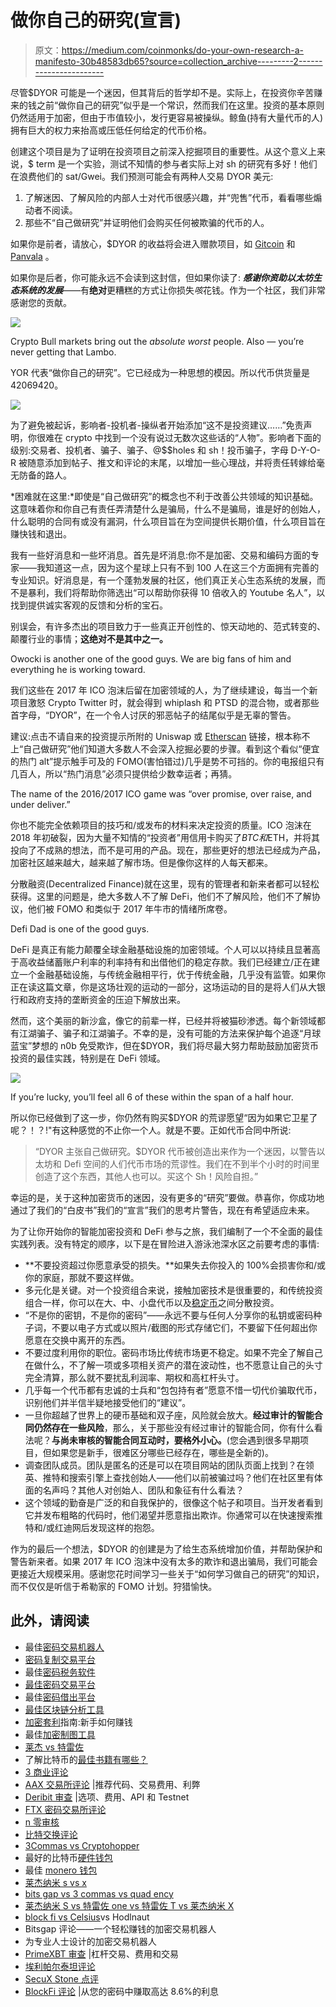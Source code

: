 # 做你自己的研究(宣言)

> 原文：<https://medium.com/coinmonks/do-your-own-research-a-manifesto-30b48583db65?source=collection_archive---------2----------------------->

尽管$DYOR 可能是一个迷因，但其背后的哲学却不是。实际上，在投资你辛苦赚来的钱之前“做你自己的研究”似乎是一个常识，然而我们在这里。投资的基本原则仍然适用于加密，但由于市值较小，发行更容易被操纵。鲸鱼(持有大量代币的人)拥有巨大的权力来抬高或压低任何给定的代币价格。

创建这个项目是为了证明在投资项目之前深入挖掘项目的重要性。从这个意义上来说，$ term 是一个实验，测试不知情的参与者实际上对 sh 的研究有多好！他们在浪费他们的 sat/Gwei。我们预测可能会有两种人交易 DYOR 美元:

1.  了解迷因、了解风险的内部人士对代币很感兴趣，并“兜售”代币，看看哪些煽动者不阅读。
2.  那些不“自己做研究”并证明他们会购买任何被欺骗的代币的人。

如果你是前者，请放心，$DYOR 的收益将会进入赠款项目，如 [Gitcoin](https://gitcoin.co/grants/) 和 [Panvala](https://panvala.com/grants/) 。

如果你是后者，你可能永远不会读到这封信，但如果你读了: ***感谢你资助以太坊生态系统的发展***——有**绝对**更糟糕的方式让你损失*咳*花钱。作为一个社区，我们非常感谢您的贡献。

![](img/7d94118d6b8a48ee5cea09c99d40e6b4.png)

Crypto Bull markets bring out the *absolute worst* people. Also — you’re never getting that Lambo.

YOR 代表“做你自己的研究”。它已经成为一种思想的模因。所以代币供货量是 42069420。

![](img/48bad829f0a2e2ee40a57d0c50fa198e.png)

为了避免被起诉，影响者-投机者-操纵者开始添加“这不是投资建议……”免责声明，你很难在 crypto 中找到一个没有说过无数次这些话的“人物”。影响者下面的级别:交易者、投机者、骗子、骗子、@$$holes 和 sh！投币骗子，字母 D-Y-O-R 被随意添加到帖子、推文和评论的末尾，以增加一些心理战，并将责任转嫁给毫无防备的路人。

*困难就在这里:*即使是“自己做研究”的概念也不利于改善公共领域的知识基础。这意味着你和你自己有责任弄清楚什么是骗局，什么不是骗局，谁是好的创始人，什么聪明的合同有或没有漏洞，什么项目旨在为空间提供长期价值，什么项目旨在赚快钱和退出。

我有一些好消息和一些坏消息。首先是坏消息:你不是加密、交易和编码方面的专家——我知道这一点，因为这个星球上只有不到 100 人在这三个方面拥有完善的专业知识。好消息是，有一个蓬勃发展的社区，他们真正关心生态系统的发展，而不是暴利，我们将帮助你筛选出“可以帮助你获得 10 倍收入的 Youtube 名人”，以找到提供诚实客观的反馈和分析的宝石。

别误会，有许多杰出的项目致力于一些真正开创性的、惊天动地的、范式转变的、颠覆行业的事情；**这绝对不是其中之一。**

Owocki is another one of the good guys. We are big fans of him and everything he is working toward.

我们这些在 2017 年 ICO 泡沫后留在加密领域的人，为了继续建设，每当一个新项目激怒 Crypto Twitter 时，就会得到 whiplash 和 PTSD 的混合物，或者那些首字母，“DYOR”，在一个令人讨厌的邪恶帖子的结尾似乎是无辜的警告。

建议:点击不请自来的投资提示所附的 Uniswap 或 [Etherscan](https://etherscan.io/token/0x4f878ffde3038f074bd0360639ecd1294df27887) 链接，根本称不上“自己做研究”他们知道大多数人不会深入挖掘必要的步骤。看到这个看似“便宜的热门 alt”提示触手可及的 FOMO(害怕错过)几乎是势不可挡的。你的电报组只有几百人，所以“热门消息”必须只提供给少数幸运者；再猜。

The name of the 2016/2017 ICO game was “over promise, over raise, and under deliver.”

你也不能完全依赖项目的技巧和/或发布的材料来决定投资的质量。ICO 泡沫在 2018 年初破裂，因为大量不知情的“投资者”用信用卡购买了$BTC 和$ETH，并将其投向了不成熟的想法，而不是可用的产品。现在，那些更好的想法已经成为产品，加密社区越来越大，越来越了解市场。但是像你这样的人每天都来。

分散融资(Decentralized Finance)就在这里，现有的管理者和新来者都可以轻松获得。这里的问题是，绝大多数人不了解 DeFi，他们不了解风险，他们不了解协议，他们被 FOMO 和类似于 2017 年牛市的情绪所席卷。

Defi Dad is one of the good guys.

DeFi 是真正有能力颠覆全球金融基础设施的加密领域。个人可以以持续且显著高于高收益储蓄账户利率的利率持有和出借他们的稳定存款。我们已经建立/正在建立一个金融基础设施，与传统金融相平行，优于传统金融，几乎没有监管。如果你正在读这篇文章，你是这场壮观的运动的一部分，这场运动的目的是将人们从大银行和政府支持的垄断资金的压迫下解放出来。

然而，这个美丽的新沙盒，像它的前辈一样，已经并将被猫砂渗透。每个新领域都有江湖骗子、骗子和江湖骗子。不幸的是，没有可能的方法来保护每个追逐“月球蓝宝”梦想的 n0b 免受欺诈，但在$DYOR，我们将尽最大努力帮助鼓励加密货币投资的最佳实践，特别是在 DeFi 领域。

![](img/51ef45a2ffb4f471d8449439294d617d.png)

If you’re lucky, you’ll feel all 6 of these within the span of a half hour.

所以你已经做到了这一步，你仍然有购买$DYOR 的荒谬愿望“因为如果它卫星了呢？！？!"有这种感觉的不止你一个人。就是不要。正如代币合同中所说:

> “DYOR 主张自己做研究。$DYOR 代币被创造出来作为一个迷因，以警告以太坊和 Defi 空间的人们代币市场的荒谬性。我们在不到半个小时的时间里创造了这个东西，其他人也可以。买这个 Sh！风险自担。”

幸运的是，关于这种加密货币的迷因，没有更多的“研究”要做。恭喜你，你成功地通过了我们的“白皮书”我们的“宣言”我们的思考片警告，现在有希望适应未来。

为了让你开始你的智能加密投资和 DeFi 参与之旅，我们编制了一个不全面的最佳实践列表。没有特定的顺序，以下是在冒险进入游泳池深水区之前要考虑的事情:

*   **不要投资超过你愿意承受的损失。**如果失去你投入的 100%会损害你和/或你的家庭，那就不要这样做。
*   多元化是关键。对一个投资组合来说，接触加密技术是很重要的，和传统投资组合一样，你可以在大、中、小盘代币以及[稳定币](https://www.ledger.com/academy/what-are-stablecoins)之间分散投资。
*   “不是你的密钥，不是你的密码”——永远不要与任何人分享你的私钥或密码种子词，不要以电子方式或以照片/截图的形式存储它们，不要留下任何超出你愿意在交换中离开的东西。
*   不要过度利用你的职位。密码市场比传统市场更不稳定。如果不完全了解自己在做什么，不了解一项或多项相关资产的潜在波动性，也不愿意让自己的头寸完全清算，那么就不要扰乱利润率、期权和高杠杆头寸。
*   几乎每一个代币都有忠诚的士兵和“包包持有者”愿意不惜一切代价骗取代币，识别他们并半信半疑地接受他们的“建议”。
*   一旦你超越了世界上的硬币基础和双子座，风险就会放大。**经过审计的智能合同仍然存在一些风险**，那么，关于那些没有经过审计的智能合同，你有什么看法呢？**与尚未审核的智能合同互动时，要格外小心。**(您会遇到很多早期项目，但如果您是新手，很难区分哪些已经存在，哪些是全新的)。
*   调查团队成员。团队是匿名的还是可以在项目网站的团队页面上找到？在领英、推特和搜索引擎上查找创始人——他们以前被骗过吗？他们在社区里有体面的名声吗？其他人对创始人、团队和象征有什么看法？
*   这个领域的勤奋是广泛的和自我保护的，很像这个帖子和项目。当开发者看到它并发布粗略的代码时，他们渴望并愿意指出欺诈。你通常可以在快速搜索推特和/或红迪网后发现这样的抱怨。

作为的最后一个想法，$DYOR 的创建是为了给生态系统增加价值，并帮助保护和警告新来者。如果 2017 年 ICO 泡沫中没有太多的欺诈和退出骗局，我们可能会更接近大规模采用。感谢您花时间学习一些关于“如何学习做自己的研究”的知识，而不仅仅是听信于希勒家的 FOMO 计划。狩猎愉快。

## 此外，请阅读

*   最佳[密码交易机器人](/coinmonks/crypto-trading-bot-c2ffce8acb2a)
*   [密码复制交易平台](/coinmonks/top-10-crypto-copy-trading-platforms-for-beginners-d0c37c7d698c)
*   最佳[密码税务软件](/coinmonks/best-crypto-tax-tool-for-my-money-72d4b430816b)
*   [最佳密码交易平台](/coinmonks/the-best-crypto-trading-platforms-in-2020-the-definitive-guide-updated-c72f8b874555)
*   最佳[密码借出平台](/coinmonks/top-5-crypto-lending-platforms-in-2020-that-you-need-to-know-a1b675cec3fa)
*   [最佳区块链分析工具](https://bitquery.io/blog/best-blockchain-analysis-tools-and-software)
*   [加密套利](/coinmonks/crypto-arbitrage-guide-how-to-make-money-as-a-beginner-62bfe5c868f6)指南:新手如何赚钱
*   最佳[加密制图工具](/coinmonks/what-are-the-best-charting-platforms-for-cryptocurrency-trading-85aade584d80)
*   [莱杰 vs 特雷佐](/coinmonks/ledger-vs-trezor-best-hardware-wallet-to-secure-cryptocurrency-22c7a3fd391e)
*   了解比特币的[最佳书籍有哪些？](/coinmonks/what-are-the-best-books-to-learn-bitcoin-409aeb9aff4b)
*   [3 商业评论](/coinmonks/3commas-review-an-excellent-crypto-trading-bot-2020-1313a58bec92)
*   [AAX 交易所评论](/coinmonks/aax-exchange-review-2021-67c5ea09330c) |推荐代码、交易费用、利弊
*   [Deribit 审查](/coinmonks/deribit-review-options-fees-apis-and-testnet-2ca16c4bbdb2) |选项、费用、API 和 Testnet
*   [FTX 密码交易所评论](/coinmonks/ftx-crypto-exchange-review-53664ac1198f)
*   [n 零审核](/coinmonks/ngrave-zero-review-c465cf8307fc)
*   [比特交换评论](/coinmonks/bybit-exchange-review-dbd570019b71)
*   [3Commas vs Cryptohopper](/coinmonks/cryptohopper-vs-3commas-vs-shrimpy-a2c16095b8fe)
*   最好的比特币[硬件钱包](/coinmonks/the-best-cryptocurrency-hardware-wallets-of-2020-e28b1c124069?source=friends_link&sk=324dd9ff8556ab578d71e7ad7658ad7c)
*   最佳 [monero 钱包](https://blog.coincodecap.com/best-monero-wallets)
*   [莱杰纳米 s vs x](https://blog.coincodecap.com/ledger-nano-s-vs-x)
*   [bits gap vs 3 commas vs quad ency](https://blog.coincodecap.com/bitsgap-3commas-quadency)
*   [莱杰纳米 S vs 特雷佐 one vs 特雷佐 T vs 莱杰纳米 X](https://blog.coincodecap.com/ledger-nano-s-vs-trezor-one-ledger-nano-x-trezor-t)
*   [block fi vs Celsius](/coinmonks/blockfi-vs-celsius-vs-hodlnaut-8a1cc8c26630)vs Hodlnaut
*   Bitsgap 评论——一个轻松赚钱的加密交易机器人
*   为专业人士设计的加密交易机器人
*   [PrimeXBT 审查](/coinmonks/primexbt-review-88e0815be858) |杠杆交易、费用和交易
*   [埃利帕尔泰坦评论](/coinmonks/ellipal-titan-review-85e9071dd029)
*   [SecuX Stone 点评](https://blog.coincodecap.com/secux-stone-hardware-wallet-review)
*   [BlockFi 评论](/coinmonks/blockfi-review-53096053c097) |从您的密码中赚取高达 8.6%的利息